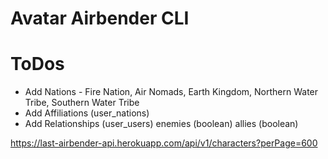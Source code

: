 # Avatar Airbender CLI

# ToDos

- Add Nations - Fire Nation, Air Nomads, Earth Kingdom, Northern Water Tribe, Southern Water Tribe
- Add Affiliations (user_nations)
- Add Relationships (user_users) enemies (boolean) allies (boolean)

https://last-airbender-api.herokuapp.com/api/v1/characters?perPage=600